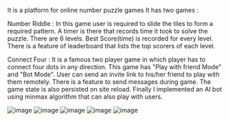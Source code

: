 It is a platform for online number puzzle games
It has two games :

Number Riddle : In this game user is required to slide the
tiles to form a required pattern. A timer is there that records
time it took to solve the puzzle. There are 6 levels. Best
Score(time) is recorded for every level. There is a feature of
leaderboard that lists the top scorers of each level.

Connect Four : It is a famous two player game in which
player has to connect four dots in any direction. This game
has "Play with friend Mode" and "Bot Mode". User can send
an invite link to his/her friend to play with them remotely.
There is a feature to send messages during game. The game
state is also persisted on site reload. Finally I implemented
an AI bot using minmax algorithm that can also play with
users.

![image](https://github.com/ahsan722505/numpuzz/assets/79001785/5b4a759d-8fb9-44ea-bed9-1693c24b7e0b)
![image](https://github.com/ahsan722505/numpuzz/assets/79001785/504be947-6f19-4c8d-96d1-563616467cfc)
![image](https://github.com/ahsan722505/numpuzz/assets/79001785/396a63d7-9195-4904-af46-e9eba5dfdf3a)
![image](https://github.com/ahsan722505/numpuzz/assets/79001785/91aca4bb-4ea8-43cc-a69c-af9e4335bcd0)
![image](https://github.com/ahsan722505/numpuzz/assets/79001785/667a52da-5449-41aa-b9ab-76058d88f21e)





